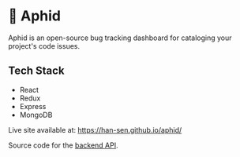 # 🐞 Aphid

Aphid is an open-source bug tracking dashboard for cataloging your project's code issues.

## Tech Stack

-   React
-   Redux
-   Express
-   MongoDB

Live site available at: https://han-sen.github.io/aphid/

Source code for the [backend API](https://github.com/han-sen/aphid_backend).
